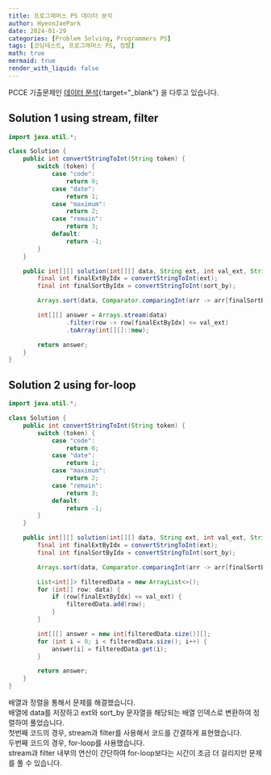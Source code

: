 ```yaml
---
title: 프로그래머스 PS 데이터 분석
author: HyeonJaePark
date: 2024-01-29
categories: [Problem Solving, Programmers PS]
tags: [코딩테스트, 프로그래머스 PS, 정렬]
math: true
mermaid: true
render_with_liquid: false
---
```


PCCE 기출문제인 [데이터 분석](https://school.programmers.co.kr/learn/courses/30/lessons/250121){:target="_blank"} 을 다루고 있습니다.  

## Solution 1 using stream, filter
```java
import java.util.*;

class Solution {
    public int convertStringToInt(String token) {
        switch (token) {
            case "code":
                return 0;
            case "date":
                return 1;
            case "maximum":
                return 2;
            case "remain":
                return 3;
            default:
                return -1;
        }
    }

    public int[][] solution(int[][] data, String ext, int val_ext, String sort_by) {
        final int finalExtByIdx = convertStringToInt(ext);
        final int finalSortByIdx = convertStringToInt(sort_by);

        Arrays.sort(data, Comparator.comparingInt(arr -> arr[finalSortByIdx]));

        int[][] answer = Arrays.stream(data)
                .filter(row -> row[finalExtByIdx] <= val_ext)
                .toArray(int[][]::new);

        return answer;
    }
}
```


## Solution 2 using for-loop
```java
import java.util.*;

class Solution {
    public int convertStringToInt(String token) {
        switch (token) {
            case "code":
                return 0;
            case "date":
                return 1;
            case "maximum":
                return 2;
            case "remain":
                return 3;
            default:
                return -1;
        }
    }

    public int[][] solution(int[][] data, String ext, int val_ext, String sort_by) {
        final int finalExtByIdx = convertStringToInt(ext);
        final int finalSortByIdx = convertStringToInt(sort_by);

        Arrays.sort(data, Comparator.comparingInt(arr -> arr[finalSortByIdx]));

        List<int[]> filteredData = new ArrayList<>();
        for (int[] row: data) {
            if (row[finalExtByIdx] <= val_ext) {
                filteredData.add(row);
            }
        }

        int[][] answer = new int[filteredData.size()][];
        for (int i = 0; i < filteredData.size(); i++) {
            answer[i] = filteredData.get(i);
        }

        return answer;
    }
}
```

배열과 정렬을 통해서 문제를 해결했습니다.  
배열에 data를 저장하고 ext와 sort_by 문자열을 해당되는 배열 인덱스로 변환하여 정렬하여 풀었습니다.   
첫번째 코드의 경우, stream과 filter를 사용해서 코드를 간결하게 표현했습니다.  
두번째 코드의 경우, for-loop를 사용했습니다.  
stream과 filter 내부의 연산이 간단하여 for-loop보다는 시간이 조금 더 걸리지만 문제를 풀 수 있습니다.  
